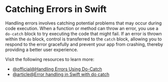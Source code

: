 # Catching Errors in Swift

Handling errors involves catching potential problems that may occur during code execution. When a function or method can throw an error, you use a `do-catch` block to try executing the code that might fail. If an error is thrown within the `do` block, control is transferred to the `catch` block, allowing you to respond to the error gracefully and prevent your app from crashing, thereby providing a better user experience.

Visit the following resources to learn more:

- [@official@Handling Errors Using Do-Catch](https://docs.swift.org/swift-book/documentation/the-swift-programming-language/errorhandling/#Handling-Errors-Using-Do-Catch)
- [@article@Error handling in Swift with do catch](https://www.donnywals.com/error-handling-in-swift-with-do-catch/)
